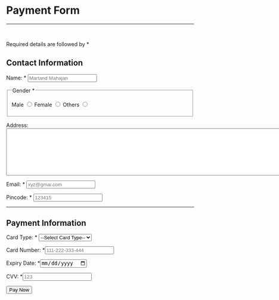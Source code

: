 <!--Making a payment form-->
<!DOCTYPE html>
<html lang="en">
<head>
    <meta charset="UTF-8">
    <meta http-equiv="X-UA-Compatible" content="IE=edge">
    <meta name="viewport" content="width=device-width, initial-scale=1.0">
    <link rel="stylesheet" href="payment.css">
    <title>Payment Form</title>
</head>
<body>
    <div class="container">
        <form action="">
            <h1 class="mainheading">Payment Form </h1> <hr color="black" ><br>
            <p>Required details are followed by *</p>
            <h2>Contact Information</h2>
            <p>Name: * <input type="text" name="name" placeholder="Martand Mahajan" required></p>
            <fieldset>
                <!--to make a box type and legend to give name to that fieldset-->
                <legend>Gender * </legend>
                <p>
                    Male <input type="radio" name="gender" required >
                    Female <input type="radio" name="gender" required>
                    Others <input type="radio" name="gender" required>
                </p>
            </fieldset>
            <p>
                Address: <textarea name="address" id="address" cols="100" rows="8"></textarea>
            </p>
            <p>
                Email: * <input type="email" name="email" id="email" placeholder="xyz@gmai.com" required>
            </p>
            <p>
                Pincode: * <input type="number" name="pincode" id="pincode" placeholder="123415" required>
            </p>
            <hr>
            <h2>Payment Information</h2>
            <p>Card Type: *
                <select name="card_type" id="card_type" required>
                    <option value="">--Select Card Type--</option>
                    <option value="visa">Visa</option>
                    <option value="master">Master</option>
                    <option value="rupay">Rupay</option>
                </select>    
            </p>
            <p>
                Card Number: *<input type="number" name="card_number" id="card_number" placeholder="111-222-333-444" required>
            </p>
            <p>
                Expiry Date: *<input type="date" name="exp_date" id="exp_date" placeholder="mm/yy" required>
            </p>
            <p>
                CVV: *<input type="password" name="cvv" id="cvv" placeholder="123" required>
            </p>
            <input type="submit" value="Pay Now">
        </form>
    </div>
</body>
</html>

